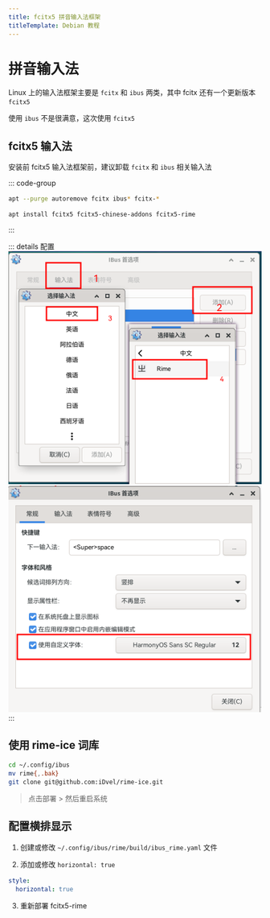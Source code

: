 ```yaml
---
title: fcitx5 拼音输入法框架
titleTemplate: Debian 教程
---
```


# 拼音输入法

Linux 上的输入法框架主要是 `fcitx` 和 `ibus` 两类，其中 fcitx 还有一个更新版本 `fcitx5`

使用 `ibus` 不是很满意，这次使用 `fcitx5`

## fcitx5 输入法

安装前 fcitx5 输入法框架前，建议卸载 `fcitx` 和 `ibus` 相关输入法

::: code-group

```bash [卸载]
apt --purge autoremove fcitx ibus* fcitx-*
```

```bash [安装]
apt install fcitx5 fcitx5-chinese-addons fcitx5-rime
```

:::

::: details 配置
![](/assets/debian/gui/004.png)
![](/assets/debian/gui/005.png)
:::

## 使用 rime-ice 词库

```bash
cd ~/.config/ibus
mv rime{,.bak}
git clone git@github.com:iDvel/rime-ice.git
```

> 点击部署 > 然后重启系统

## 配置横排显示

1. 创建或修改 `~/.config/ibus/rime/build/ibus_rime.yaml` 文件

2. 添加或修改 `horizontal: true`

```yaml
style:
  horizontal: true
```

3. 重新部署 fcitx5-rime
